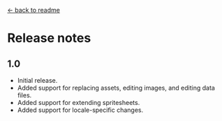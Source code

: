 [← back to readme](README.md)

# Release notes
## 1.0
* Initial release.
* Added support for replacing assets, editing images, and editing data files.
* Added support for extending spritesheets.
* Added support for locale-specific changes.
